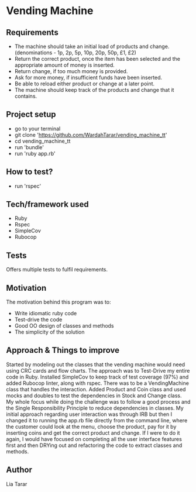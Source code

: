 # Vending Machine

## Requirements
- The machine should take an initial load of products and change. (denominations - 1p, 2p, 5p, 10p, 20p, 50p, £1, £2)
- Return the correct product, once the item has been selected and the appropriate amount of money is inserted.
- Return change, if too much money is provided.
- Ask for more money, if insufficient funds have been inserted.
- Be able to reload either product or change at a later point.
- The machine should keep track of the products and change that it contains.

## Project setup
- go to your terminal
- git clone 'https://github.com/WardahTarar/vending_machine_tt'
- cd vending_machine_tt
- run 'bundle'
- run 'ruby app.rb'

## How to test?
- run 'rspec'

## Tech/framework used
- Ruby
- Rspec
- SimpleCov
- Rubocop

## Tests
Offers multiple tests to fulfil requirements.

## Motivation
The motivation behind this program was to:
- Write idiomatic ruby code
- Test-drive the code
- Good OO design of classes and methods
- The simplicity of the solution

## Approach & Things to improve
Started by modeling out the classes that the vending machine would need using CRC cards and flow charts. The approach was to Test-Drive my entire code in Ruby. Installed SimpleCov to keep track of test coverage (97%) and added Rubocop linter, along with rspec. There was to be a VendingMachine class that handles the interaction. Added Product and Coin class and used mocks and doubles to test the dependencies in Stock and Change class. My whole focus while doing the challenge was to follow a good process and the Single Responsibility Principle to reduce dependencies in classes. My initial approach regarding user interaction was through IRB but then I changed it to running the app.rb file directly from the command line, where the customer could look at the menu, choose the product, pay for it by inserting coins and get the correct product and change. If I were to do it again, I would have focused on completing all the user interface features first and then DRYing out and refactoring the code to extract classes and methods.

## Author
Lia Tarar